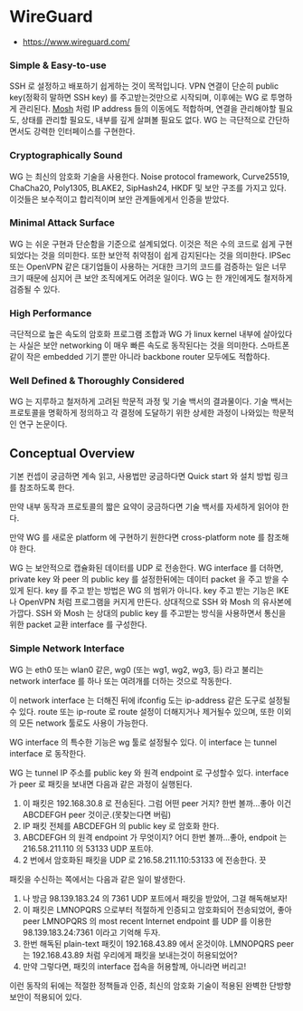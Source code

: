 # WireGuard
* https://www.wireguard.com/

### Simple & Easy-to-use
SSH 로 설정하고 배포하기 쉽게하는 것이 목적입니다.
VPN 연결이 단순히 public key(정확히 말하면 SSH key) 를 주고받는것만으로 시작되며,
이후에는 WG 로 투명하게 관리된다.
[Mosh](http://mosh.mit.edu/) 처럼 IP address 들의 이동에도 적합하며,
연결을 관리해야할 필요도, 상태를 관리할 필요도, 내부를 깊게 살펴볼 필요도 없다.
WG 는 극단적으로 간단하면서도 강력한 인터페이스를 구현한다.

### Cryptographically Sound
WG 는 최신의 암호화 기술을 사용한다.
Noise protocol framework, Curve25519, ChaCha20, Poly1305, BLAKE2, SipHash24, HKDF 및 보안 구조를 가지고 있다.
이것들은 보수적이고 합리적이며 보안 관계들에게서 인증을 받았다.

### Minimal Attack Surface
WG 는 쉬운 구현과 단순함을 기준으로 설계되었다. 이것은 적은 수의 코드로 쉽게 구현되었다는 것을 의미한다.
또한 보안적 취약점이 쉽게 감지된다는 것을 의미한다.
IPSec 또는 OpenVPN 같은 대기업들이 사용하는 거대한 크기의 코드를 검증하는 일은
너무 크기 때문에 심지어 큰 보안 조직에게도 어려운 일이다.
WG 는 한 개인에게도 철저하게 검증될 수 있다.

### High Performance
극단적으로 높은 속도의 암호화 프로그램 조합과 WG 가 linux kernel 내부에 살아있다는 사실은 보안 networking 이 매우 빠른 속도로 동작된다는 것을 의미한다. 스마트폰 같이 작은 embedded 기기 뿐만 아니라 backbone router 모두에도 적합하다.

### Well Defined & Thoroughly Considered
WG 는 지루하고 철저하게 고려된 학문적 과정 및 기술 백서의 결과물이다.
기술 백서는 프로토콜을 명확하게 정의하고 각 결정에 도달하기 위한 상세한 과정이 나와있는 학문적인 연구 논문이다.

## Conceptual Overview

기본 컨셉이 궁금하면 계속 읽고, 사용법만 궁금하다면 Quick start 와 설치 방법 링크를 참조하도록 한다.

만약 내부 동작과 프로토콜의 짧은 요약이 궁금하다면 기술 백서를 자세하게 읽어야 한다.

만약 WG 를 새로운 platform 에 구현하기 원한다면 cross-platform note 를 참조해야 한다.

WG 는 보안적으로 캡슐화된 데이터를 UDP 로 전송한다.
WG interface 를 더하면, private key 와 peer 의 public key 를 설정한뒤에는 데이터 packet 을 주고 받을 수 있게 된다.
key 를 주고 받는 방법은 WG 의 범위가 아니다.
key 주고 받는 기능은 IKE 나 OpenVPN 처럼 프로그램을 커지게 만든다.
상대적으로 SSH 와 Mosh 의 유사본에 가깝다. SSH 와 Mosh 는 상대의 public key 를 주고받는 방식을 사용하면서 통신을 위한 packet 교환 interface 를 구성한다.

### Simple Network Interface

WG 는 eth0 또는 wlan0 같은, wg0 (또는 wg1, wg2, wg3, 등) 라고 불리는 network interface 를 하나 또는 여려개를 더하는 것으로 작동한다.

이 network interface 는 더해진 뒤에 ifconfig 도는 ip-address 같은 도구로 설정될 수 있다.
route 또는 ip-route 로 route 설정이 더해지거나 제거될수 있으며,
또한 이외의 모든 network 툴로도 사용이 가능한다.

WG interface 의 특수한 기능은 wg 툴로 설정될수 있다. 이 interface 는 tunnel interface 로 동작한다.

WG 는 tunnel IP 주소를 public key 와 원격 endpoint 로 구성할수 있다.
interface 가 peer 로 패킷을 보내면 다음과 같은 과정이 실행된다.

1. 이 패킷은 192.168.30.8 로 전송된다. 그럼 어떤 peer 거지? 한번 볼까...좋아 이건 ABCDEFGH peer 것이군.(못찾는다면 버림)
2. IP 패킷 전체를 ABCDEFGH 의 public key 로 암호화 한다.
3. ABCDEFGH 의 원격 endpoint 가 무엇이지? 어디 한번 볼까...좋아, endpoit 는 216.58.211.110 의 53133 UDP 포트야.
4. 2 번에서 암호화된 패킷을 UDP 로 216.58.211.110:53133 에 전송한다. 끗

패킷을 수신하는 쪽에서는 다음과 같은 일이 발생한다.

1. 나 방금 98.139.183.24 의 7361 UDP 포트에서 패킷을 받았어, 그걸 해독해보자!
2. 이 패킷은 LMNOPQRS 으로부터 적절하게 인증되고 암호화되어 전송되었어, 좋아 peer LMNOPQRS 의 most recent Internet endpoint 를 UDP 를 이용한 98.139.183.24:7361 이라고 기억해 두자.
3. 한번 해독된 plain-text 패킷이 192.168.43.89 에서 온것이야. LMNOPQRS peer 는 192.168.43.89 처럼 우리에게 패킷을 보내는것이 허용되었어?
4. 만약 그렇다면, 패킷의 interface 접속을 허용할께, 아니라면 버리고!

이런 동작의 뒤에는 적절한 정책들과 인증, 최신의 암호화 기술이 적용된 완벽한 단방향 보안이 적용되어 있다.
